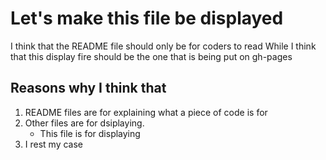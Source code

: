 # Let's make this file be displayed

I think that the README file should only be for coders to read
While I think that this display fire should be the one that is being put on gh-pages

## Reasons why I think that

1. README files are for explaining what a piece of code is for
2. Other files are for dsiplaying.
    - This file is for displaying
3. I rest my case
